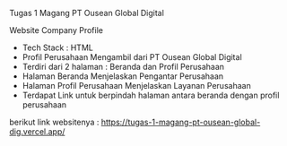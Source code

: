 Tugas 1 Magang PT Ousean Global Digital

Website Company Profile 
- Tech Stack : HTML 
- Profil Perusahaan Mengambil dari PT Ousean Global Digital
- Terdiri dari 2 halaman : Beranda dan Profil Perusahaan
- Halaman Beranda Menjelaskan Pengantar Perusahaan
- Halaman Profil Perusahaan Menjelaskan Layanan Perusahaan
- Terdapat Link untuk berpindah halaman antara beranda dengan profil perusahaan

berikut link websitenya : https://tugas-1-magang-pt-ousean-global-dig.vercel.app/
